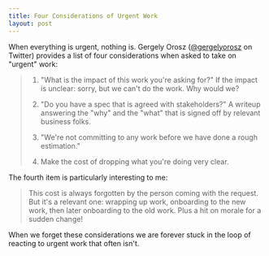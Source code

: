 ```yaml
---
title: Four Considerations of Urgent Work
layout: post
---
```


When everything is urgent, nothing is. Gergely Orosz ([@gergelyorosz](https://twitter.com/gergelyorosz) on Twitter) provides a list of four considerations when asked to take on "urgent" work:

> 1) "What is the impact of this work you're asking for?" If the impact is unclear: sorry, but we can't do the work. Why would we?
>
> 2) "Do you have a spec that is agreed with stakeholders?" A writeup answering the "why" and the "what" that is signed off by relevant business folks.
>
> 3) "We're not committing to any work before we have done a rough estimation."
>
> 4) Make the cost of dropping what you're doing very clear.

The fourth item is particularly interesting to me:

> This cost is always forgotten by the person coming with the request. But it's a relevant one: wrapping up work, onboarding to the new work, then later onboarding to the old work. Plus a hit on morale for a sudden change!  

When we forget these considerations we are forever stuck in the loop of reacting to urgent work that often isn't.
